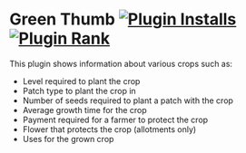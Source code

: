 # Green Thumb [![Plugin Installs](http://img.shields.io/endpoint?url=https://api.runelite.net/pluginhub/shields/installs/plugin/green-thumb)](https://runelite.net/plugin-hub/Asthereon) [![Plugin Rank](http://img.shields.io/endpoint?url=https://api.runelite.net/pluginhub/shields/rank/plugin/green-thumb)](https://runelite.net/plugin-hub)
This plugin shows information about various crops such as:
* Level required to plant the crop
* Patch type to plant the crop in
* Number of seeds required to plant a patch with the crop
* Average growth time for the crop
* Payment required for a farmer to protect the crop
* Flower that protects the crop (allotments only)
* Uses for the grown crop